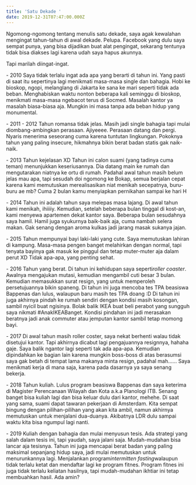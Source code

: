 ```yaml
---
title: 'Satu Dekade '
date: 2019-12-31T07:47:00.000Z
---
```

Ngomong-ngomong tentang menulis satu dekade, saya agak kewalahan mengingat tahun-tahun di awal dekade. Pelupa. Facebook yang dulu saya sempat punya, yang bisa dijadikan buat alat pengingat, sekarang tentunya tidak bisa diakses lagi karena udah saya hapus akunnya.

Tapi marilah diingat-ingat.

\- 2010 Saya tidak terlalu ingat ada apa yang berarti di tahun ini. Yang pasti di saat itu sepertinya lagi menikmati masa-masa single dan bahagia. Hobi ke bioskop, ngopi, melanglang di Jakarta ke sana ke mari seperti tidak ada beban. Menghabiskan waktu nonton beberapa kali seminggu di bioskop, menikmati masa-masa ngebacot terus di Socmed. Masalah kantor ya masalah biasa-biasa aja. Mungkin ini masa tanpa ada beban hidup yang monumental.

\- 2011 - 2012 Tahun romansa tidak jelas. Masih jadi single bahagia tapi mulai diombang-ambingkan perasaan. Ajiyeeee. Perasaan datang dan pergi. Nyaris menerima seseorang cuma karena tuntutan lingkungan. Pokoknya tahun yang paling insecure, hikmahnya bikin berat badan statis gak naik-naik.

\- 2013 Tahun kejelasan XD Tahun ini calon suami (yang tadinya cuma teman) menunjukkan keseriusannya. Dia datang main ke rumah dan mengutarakan niatnya ke ortu di rumah. Padahal awal tahun masih belum jelas mau apa, tapi sesudah doi ngomong ke Bokap, semua berjalan cepat karena kami memutuskan merealisasikan niat menikah secepatnya, buru-buru ae mb? Cuma 2 bulan kamu menyiapkan pernikahan sampai ke hari H

\- 2014 Tahun ini adalah tahun saya melepas masa lajang. Di awal tahun kami menikah, ihiiiiy. Kemudian, setelah beberapa bulan tinggal di kost-an, kami menyewa apartemen dekat kantor saya. Beberapa bulan sesudahnya saya hamil. Hamil juga syukurnya baik-baik aja, cuma nambah selera makan. Gak senang dengan aroma kulkas jadi jarang masak sukanya jajan.

\- 2015 Tahun mempunyai bayi laki-laki yang cute. Saya memutuskan lahiran di kampung. Masa-masa pengen banget melahirkan dengan normal, tapi tenyata bayinya gak masuk ke pinggul dan tetap muter-muter aja dalam perut XD Tidak apa-apa, yang penting sehat.

\- 2016 Tahun yang berat. Di tahun ini kehidupan saya seperti*roller coaster*. Awalnya mengajukan mutasi, kemudian mengambil cuti besar 3 bulan. Kemudian memasukkan surat resign, yang untuk memperoleh persetujuannya bikin spaneng. Di tahun ini juga mencoba tes TPA beasiswa Bappenas dan lulus, walaupun baru masih tes TPA doang :D Di tahun ini juga akhirnya pindah ke rumah sendiri dengan kondisi masih kosongan, sambil nyicil buat ngisinya. Bolak balik IKEA buat beli perabot yang sungguh saya nikmati #AnakIKEABanget. Kondisi pindahan ini jadi merasakan beratnya jadi anak commuter atau jemputan kantor sambil tetap momong bayi.

\- 2017 Di awal tahun masih roller coster, saya nekat berhenti walau tidak disetujui kantor. Tapi akhirnya dicabut lagi pengajuannya resignnya, hahaha gaje. Saya balik ngantor lagi seperti tak ada apa-apa. Kemudian dipindahkan ke bagian lain karena mungkin boss-boss di atas berasumsi saya gak betah di tempat lama makanya minta resign, padahal mah…… Saya menikmati kerja di mana saja, karena pada dasarnya ya saya senang bekerja.

\- 2018 Tahun kuliah. Lulus program beasiswa Bappenas dan saya keterima di Magister Perencanaan Wilayah dan Kota a.k.a Planologi ITB. Senang banget bisa kuliah lagi dan bisa keluar dulu dari kantor, mehehe. Di saat yang sama, suami dapat tawaran pekerjaan di Amsterdam. Kita sempat bingung dengan pilihan-pilihan yang akan kita ambil, namun akhirnya memutuskan untuk menjalani dua-duanya. Akibatnya LDR dulu sampai waktu kita bisa ngumpul lagi nanti.

\- 2019 Kuliah dengan bahagia dan mulai menyusun tesis. Ada strategi yang salah dalam tesis ini, tapi yaudah, saya jalani saja. Mudah-mudahan bisa lancar aja tesisnya. Tahun ini juga mencapai berat badan yang paling maksimal sepanjang hidup saya, jadi mulai memutuskan untuk menurunkannya lagi. Menjalankan program*intermitten fasting*walaupun tidak terlalu ketat dan mendaftar lagi ke program fitnes. Program fitnes ini juga tidak terlalu keliatan hasilnya, tapi mudah-mudahan ikhtiar ini tetap membuahkan hasil. Ada amin?
